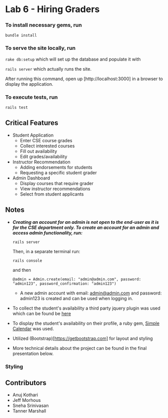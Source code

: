 # Lab 6 - Hiring Graders

### To install necessary gems, run

``bundle install``

### To serve the site locally, run
``rake db:setup`` which will set up the database and populate it with

``rails server`` which actually runs the site.


After running this command, open up [http://localhost:3000] in a browser to display the application.

### To execute tests, run
``rails test``

## Critical Features
- Student Application
  - Enter CSE course grades
  - Collect interested courses
  - Fill out availability
  - Edit grades/availability
- Instructor Recommendation
  -  Adding endorsements for students
  - Requesting a specific student grader
- Admin Dashboard
  - Display courses that require grader
  - View instructor recommendations
  - Select from student applicants


## Notes
- _**Creating an account for an admin is not open to the end-user as it is for the CSE department only. To create an account for an admin and access admin functionality, run:**_

  ```rails server```

  Then, in a separate terminal run:

  ``` rails console ``` 

  and then  
  
  ``` @admin = Admin.create(email: "admin@admin.com", password: "admin123", password_confirmation: "admin123") ``` 
  - A new admin account with email: admin@admin.com and password: admin123 is created and can be used when logging in.
- To collect the student's availability a third party jquery plugin was used which can be found be [here](https://github.com/shonihei/weekly-scheduler-component)
- To display the student's availability on their profile, a ruby gem, [Simple Calendar](https://excid3.github.io/simple_calendar/) was used.
- Utilized (Bootstrap)[https://getbootstrap.com] for layout and styling
- More technical details about the project can be found in the final presentation below.


### Styling

## Contributors
- Anuj Kothari
- Jeff Morhous
- Sneha Srinivasan
- Tanner Marshall